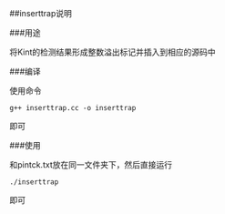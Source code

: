 ##inserttrap说明

###用途

将Kint的检测结果形成整数溢出标记并插入到相应的源码中

###编译

使用命令

	g++ inserttrap.cc -o inserttrap

即可

###使用

和pintck.txt放在同一文件夹下，然后直接运行

	./inserttrap

即可